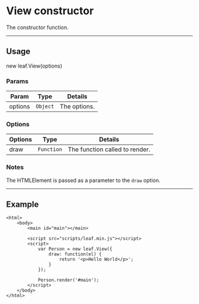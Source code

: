 # View constructor

The constructor function.

----------------------------------------------------------------------

## Usage

new leaf.View(options)

### Params

| Param           | Type          | Details                          |
| --------------- | ------------- | -------------------------------- |
| options         | `Object`      | The options.                     |

### Options

| Options         | Type          | Details                          |
| --------------- | ------------- | -------------------------------- |
| draw            | `Function`    | The function called to render.   |

### Notes

The HTMLElement is passed as a parameter to the `draw` option.

----------------------------------------------------------------------

## Example

    <html>
        <body>
        	<main id="main"></main>

            <script src="scripts/leaf.min.js"></script>
            <script>
                var Person = new leaf.View({
                	draw: function(el) {
                		return '<p>Hello World</p>';
                	}
            	});

            	Person.render('#main');
            </script>
        </body>
    </html>
